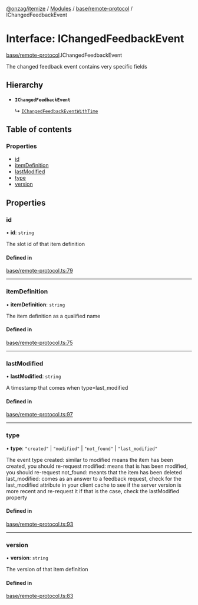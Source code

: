 [@onzag/itemize](../README.md) / [Modules](../modules.md) / [base/remote-protocol](../modules/base_remote_protocol.md) / IChangedFeedbackEvent

# Interface: IChangedFeedbackEvent

[base/remote-protocol](../modules/base_remote_protocol.md).IChangedFeedbackEvent

The changed feedback event contains very specific fields

## Hierarchy

- **`IChangedFeedbackEvent`**

  ↳ [`IChangedFeedbackEventWithTime`](client_internal_testing.IChangedFeedbackEventWithTime.md)

## Table of contents

### Properties

- [id](base_remote_protocol.IChangedFeedbackEvent.md#id)
- [itemDefinition](base_remote_protocol.IChangedFeedbackEvent.md#itemdefinition)
- [lastModified](base_remote_protocol.IChangedFeedbackEvent.md#lastmodified)
- [type](base_remote_protocol.IChangedFeedbackEvent.md#type)
- [version](base_remote_protocol.IChangedFeedbackEvent.md#version)

## Properties

### id

• **id**: `string`

The slot id of that item definition

#### Defined in

[base/remote-protocol.ts:79](https://github.com/onzag/itemize/blob/73e0c39e/base/remote-protocol.ts#L79)

___

### itemDefinition

• **itemDefinition**: `string`

The item definition as a qualified name

#### Defined in

[base/remote-protocol.ts:75](https://github.com/onzag/itemize/blob/73e0c39e/base/remote-protocol.ts#L75)

___

### lastModified

• **lastModified**: `string`

A timestamp that comes when type=last_modified

#### Defined in

[base/remote-protocol.ts:97](https://github.com/onzag/itemize/blob/73e0c39e/base/remote-protocol.ts#L97)

___

### type

• **type**: ``"created"`` \| ``"modified"`` \| ``"not_found"`` \| ``"last_modified"``

The event type
created: similar to modified means the item has been created, you should re-request
modified: means that is has been modified, you should re-request
not_found: meants that the item has been deleted
last_modified: comes as an answer to a feedback request, check for the last_modified attribute
in your client cache to see if the server version is more recent and re-request it if that is
the case, check the lastModified property

#### Defined in

[base/remote-protocol.ts:93](https://github.com/onzag/itemize/blob/73e0c39e/base/remote-protocol.ts#L93)

___

### version

• **version**: `string`

The version of that item definition

#### Defined in

[base/remote-protocol.ts:83](https://github.com/onzag/itemize/blob/73e0c39e/base/remote-protocol.ts#L83)
